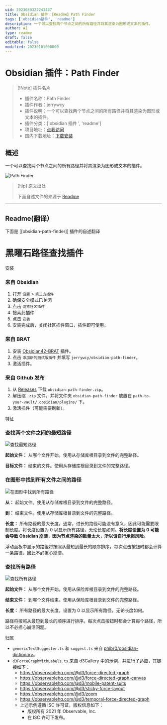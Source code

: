 ```yaml
---
uid: 2023080322243437
title: Obsidian 插件：【Readme】Path Finder
tags: ['obsidian插件', 'readme']
description: 一个可以查找两个节点之间的所有路径并将其渲染为图形或文本的插件。
author: AI
type: readme
draft: false
editable: false
modified: 20230101000000
---
```


# Obsidian 插件：Path Finder

> [!Note] 插件名片
> - 插件名称：Path Finder
> - 插件作者：jerrywcy
> - 插件说明：一个可以查找两个节点之间的所有路径并将其渲染为图形或文本的插件。
> - 插件分类：['obsidian 插件 ', 'readme']
> - 项目地址：[点我访问](https://github.com/jerrywcy/obsidian-path-finder)
> - 国内下载地址：[下载安装](https://pkmer.cn/products/plugin/pluginMarket/?obsidian-path-finder)

## 概述

一个可以查找两个节点之间的所有路径并将其渲染为图形或文本的插件。

![Path Finder](https://cdn.pkmer.cn/covers/obsidian-path-finder_new.gif!pkmer)

> [!tip] 原文出处
>
>下面自述文件的来源于 [Readme](https://ghproxy.net/https://raw.githubusercontent.com/jerrywcy/obsidian-path-finder/master/README.md)
>

---

## Readme(翻译）

下面是 [[obsidian-path-finder]] 插件的自述翻译

# 黑曜石路径查找插件

安装

### 来自 Obsidian

1. 打开 `设置` > `第三方插件`
2. 确保安全模式已关闭
3. 点击 `浏览社区插件`
4. 搜索此插件
5. 点击 `安装`
6. 安装完成后，关闭社区插件窗口，插件即可使用。

### 来自 BRAT

1. 安装 [Obsidian42-BRAT](https://github.com/TfTHacker/obsidian42-brat) 插件。
2. 点击 `添加新的测试版插件` 并填写 `jerrywcy/obsidian-path-finder`。
3. 激活插件。

### 来自 Github 发布

1. 从 [Releases](https://github.com/jerrywcy/obsidian-path-finder/releases) 下载 `obsidian-path-finder.zip`。
2. 解压缩 `.zip` 文件，并将文件夹 `obsidian-path-finder` 放置在 `path-to-your-vault/.obsidian/plugins/` 下。
3. 激活插件（可能需要刷新）。

特征

### 查找两个文件之间的最短路径

![查找最短路径](assets/find-shortest-path.gif)

**起始文件：** 从哪个文件开始。使用从存储库根目录到文件的完整路径。

**目标文件：** 结束的文件。使用从存储库根目录到文件的完整路径。

### 在图形中找到所有文件之间的路径

![在图形中找到所有路径](assets/find-all-paths-as-graph.gif)

**从：** 起始文件。使用从存储库根目录到文件的完整路径。

**到：** 结束文件。使用从存储库根目录到文件的完整路径。

**长度：** 所有路径的最大长度。通常，过长的路径可能没有意义，因此可能需要限制长度。将长度设置为 0 以显示所有路径，无论长度如何。**将长度设置为 0 可能会导致 Obsidian 崩溃，因为节点渲染的数量太大，所以请自行承担风险。**

浮动面板中显示的路径将按照从最短到最长的顺序排序。每次点击按钮时都会计算一条路径，因此不必担心崩溃。

### 查找所有路径

![查找所有路径](assets/find-all-paths.gif)

**起始文件：** 从哪个文件开始。使用从保险库根目录到文件的完整路径。

**结束文件：** 到哪个文件结束。使用从保险库根目录到文件的完整路径。

**长度：** 所有路径的最大长度。设置为 0 以显示所有路径，无论长度如何。

路径将按照从最短到最长的顺序进行排序。每次点击按钮时都会计算每个路径，所以不必担心崩溃问题。

归属

- `genericTextSuggester.ts` 和 `suggest.ts` 来自 [phibr0/obsidian-dictionary](https://github.com/phibr0/obsidian-dictionary)。
- `d3ForceGraphWithLabels.ts` 来自 d3Gallery 中的示例，并进行了适应，其链接如下：
    - <https://observablehq.com/@d3/force-directed-graph>
    - <https://observablehq.com/@d3/force-directed-graph-canvas>
    - <https://observablehq.com/@d3/mobile-patent-suits>
    - <https://observablehq.com/@d3/sticky-force-layout>
    - <https://observablehq.com/@d3/zoom>
    - <https://observablehq.com/@d3/temporal-force-directed-graph>
    - 上述示例遵循 ISC 许可证，版权信息如下：
        - 版权所有 2021 年 Observable, Inc.
        - 在 ISC 许可下发布。




